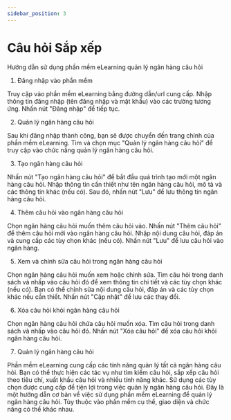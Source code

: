 ```yaml
---
sidebar_position: 3
---
```


# Câu hỏi Sắp xếp

Hướng dẫn sử dụng phần mềm eLearning quản lý ngân hàng câu hỏi

1. Đăng nhập vào phần mềm

Truy cập vào phần mềm eLearning bằng đường dẫn/url cung cấp.
Nhập thông tin đăng nhập (tên đăng nhập và mật khẩu) vào các trường tương ứng.
Nhấn nút "Đăng nhập" để tiếp tục.

2. Quản lý ngân hàng câu hỏi

Sau khi đăng nhập thành công, bạn sẽ được chuyển đến trang chính của phần mềm eLearning.
Tìm và chọn mục "Quản lý ngân hàng câu hỏi" để truy cập vào chức năng quản lý ngân hàng câu hỏi.

3. Tạo ngân hàng câu hỏi

Nhấn nút "Tạo ngân hàng câu hỏi" để bắt đầu quá trình tạo mới một ngân hàng câu hỏi.
Nhập thông tin cần thiết như tên ngân hàng câu hỏi, mô tả và các thông tin khác (nếu có).
Sau đó, nhấn nút "Lưu" để lưu thông tin ngân hàng câu hỏi.

4. Thêm câu hỏi vào ngân hàng câu hỏi

Chọn ngân hàng câu hỏi muốn thêm câu hỏi vào.
Nhấn nút "Thêm câu hỏi" để thêm câu hỏi mới vào ngân hàng câu hỏi.
Nhập nội dung câu hỏi, đáp án và cung cấp các tùy chọn khác (nếu có).
Nhấn nút "Lưu" để lưu câu hỏi vào ngân hàng.

5. Xem và chỉnh sửa câu hỏi trong ngân hàng câu hỏi

Chọn ngân hàng câu hỏi muốn xem hoặc chỉnh sửa.
Tìm câu hỏi trong danh sách và nhấp vào câu hỏi đó để xem thông tin chi tiết và các tùy chọn khác (nếu có).
Bạn có thể chỉnh sửa nội dung câu hỏi, đáp án và các tùy chọn khác nếu cần thiết.
Nhấn nút "Cập nhật" để lưu các thay đổi.

6. Xóa câu hỏi khỏi ngân hàng câu hỏi

Chọn ngân hàng câu hỏi chứa câu hỏi muốn xóa.
Tìm câu hỏi trong danh sách và nhấp vào câu hỏi đó.
Nhấn nút "Xóa câu hỏi" để xóa câu hỏi khỏi ngân hàng câu hỏi.

7. Quản lý ngân hàng câu hỏi

Phần mềm eLearning cung cấp các tính năng quản lý tất cả ngân hàng câu hỏi.
Bạn có thể thực hiện các tác vụ như tìm kiếm câu hỏi, sắp xếp câu hỏi theo tiêu chí, xuất khẩu câu hỏi và nhiều tính năng khác.
Sử dụng các tùy chọn được cung cấp để tiện lợi trong việc quản lý ngân hàng câu hỏi.
Đây là một hướng dẫn cơ bản về việc sử dụng phần mềm eLearning để quản lý ngân hàng câu hỏi. Tùy thuộc vào phần mềm cụ thể, giao diện và chức năng có thể khác nhau.